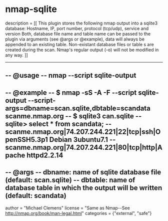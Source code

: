 nmap-sqlite
===========

description = [[
This plugin stores the following nmap output into a sqlite3 database: Hostname, IP, port number, protocol (tcp/udp), service and version
Both, database file name and table name can be passed to the plugin via arguments (see @args or @example), data will always be appended to an existing table. Non-existant database files or table
s are created during the scan. Nmap's regular output (-o) will not be modified in any way.
]]

---
-- @usage 
-- nmap --script sqlite-output <target>
--
-- @example
-- $ nmap -sS -A -F --script sqlite-output --script-args=dbname=scan.sqlite,dbtable=scandata scanme.nmap.org
-- $ sqlite3 can.sqlite
-- sqlite> select * from scandata;
-- scanme.nmap.org|74.207.244.221|22|tcp|ssh|OpenSSH5.3p1 Debian 3ubuntu7.1
-- scanme.nmap.org|74.207.244.221|80|tcp|http|Apache httpd2.2.14
--
-- @args 
-- dbname:  name of sqlite database file (default: scan.sqlite)
-- dbtable: name of database table in which the output will be written (default: scandata)
---

author = "Michael Clemens"
license = "Same as Nmap--See http://nmap.org/book/man-legal.html"
categories = {"external", "safe"}
